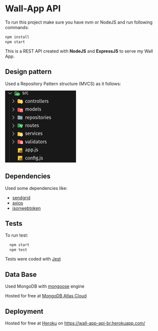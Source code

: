 # Wall-App API

To run this project make sure you have nvm or NodeJS and run following commands:

    npm install
    npm start

<p>
This is a REST API created with <strong>NodeJS</strong> and <strong>ExpressJS</strong> to serve my Wall App.

## Design pattern

Used a Repository Pattern structure (MVCS) as it follows:

<img src="./public/folders.png">

## Dependencies

Used some dependencies like:

- [sendgrid](https://sendgrid.com/)
- [axios](https://github.com/axios/axios)
- [jsonwebtoken](https://github.com/auth0/node-jsonwebtoken)


## Tests

To run test:

      npm start
      npm test

Tests were coded with [Jest](https://jestjs.io/)

## Data Base
Used MongoDB with [mongoose](https://mongoosejs.com/) engine

Hosted for free at [MongoDB Atlas Cloud](https://cloud.mongodb.com/)

## Deployment

Hosted for free at [Heroku](https://www.heroku.com/) on https://wall-app-api-br.herokuapp.com/
